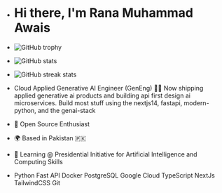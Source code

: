 + # Hi there, I'm Rana Muhammad Awais
+ ![GitHub trophy](https://github-profile-trophy.vercel.app/?username=johannlilly&theme=onedark&margin-w=15&margin-h=15&column=7)
+ ![GitHub stats](https://github-readme-stats.vercel.app/api/top-langs/?username=johannlilly&theme=onedark&layout=compact&langs_count=15&card_width=810)
+ ![GitHub streak stats](http://github-readme-streak-stats.herokuapp.com?user=johannlilly&theme=onedark)

+ Cloud Applied Generative AI Engineer (GenEng)
👨‍💻 Now shipping applied generative ai products and building api first design ai microservices. Build most stuff using the nextjs14, fastapi, modern-python, and the genai-stack
+ 🤝 Open Source Enthusiast
+ 🌍 Based in Pakistan 🇵🇰
+ 🧠 Learning @ Presidential Initiative for Artificial Intelligence and Computing
Skills
+ Python Fast API Docker PostgreSQL Google Cloud TypeScript NextJs TailwindCSS Git
